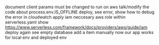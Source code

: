 document client params must be changed to run on aws
talk/modify the code about process.env.IS_OFFLINE
deploy, see error, show how to debug the error in cloudwatch
apply iam neccesary aws role within serverless.yaml
show https://www.serverless.com/framework/docs/providers/aws/guide/iam
deploy again
see empty database
add a item manually
now our app works for local env and deployed env